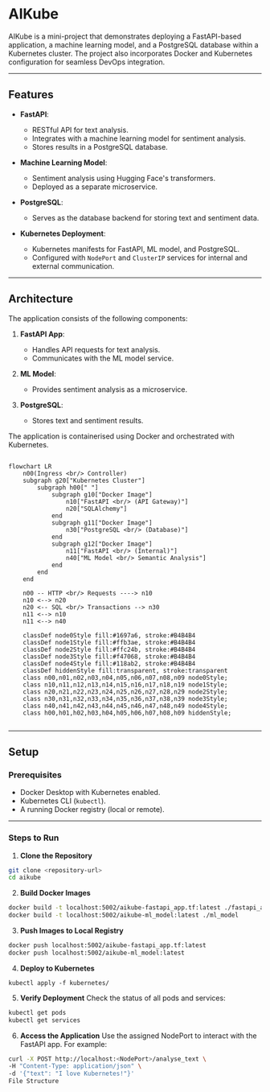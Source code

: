 # AIKube

AIKube is a mini-project that demonstrates deploying a FastAPI-based application, a machine learning model, and a PostgreSQL database within a Kubernetes cluster. The project also incorporates Docker and Kubernetes configuration for seamless DevOps integration.

---

## Features

- **FastAPI**:
  - RESTful API for text analysis.
  - Integrates with a machine learning model for sentiment analysis.
  - Stores results in a PostgreSQL database.
  
- **Machine Learning Model**:
  - Sentiment analysis using Hugging Face's transformers.
  - Deployed as a separate microservice.

- **PostgreSQL**:
  - Serves as the database backend for storing text and sentiment data.

- **Kubernetes Deployment**:
  - Kubernetes manifests for FastAPI, ML model, and PostgreSQL.
  - Configured with `NodePort` and `ClusterIP` services for internal and external communication.

---

## Architecture

The application consists of the following components:

1. **FastAPI App**:
   - Handles API requests for text analysis.
   - Communicates with the ML model service.

2. **ML Model**:
   - Provides sentiment analysis as a microservice.

3. **PostgreSQL**:
   - Stores text and sentiment results.

The application is containerised using Docker and orchestrated with Kubernetes.

```mermaid

flowchart LR
	n00(Ingress <br/> Controller)
	subgraph g20["Kubernetes Cluster"]
		subgraph h00[" "]
			subgraph g10["Docker Image"]
				n10["FastAPI <br/> (API Gateway)"]
				n20["SQLAlchemy"]
			end
			subgraph g11["Docker Image"]
				n30["PostgreSQL <br/> (Database)"]
			end
			subgraph g12["Docker Image"]
				n11["FastAPI <br/> (Internal)"]
				n40["ML Model <br/> Semantic Analysis"]
			end
		end	
	end

	n00 -- HTTP <br/> Requests ----> n10
	n10 <--> n20
	n20 <-- SQL <br/> Transactions --> n30
	n11 <--> n10
	n11 <--> n40

	classDef node0Style fill:#1697a6, stroke:#B4B4B4
	classDef node1Style fill:#ffb3ae, stroke:#B4B4B4
	classDef node2Style fill:#ffc24b, stroke:#B4B4B4
	classDef node3Style fill:#f47068, stroke:#B4B4B4
	classDef node4Style fill:#118ab2, stroke:#B4B4B4
	classDef hiddenStyle fill:transparent, stroke:transparent
	class n00,n01,n02,n03,n04,n05,n06,n07,n08,n09 node0Style;
	class n10,n11,n12,n13,n14,n15,n16,n17,n18,n19 node1Style;
	class n20,n21,n22,n23,n24,n25,n26,n27,n28,n29 node2Style;
	class n30,n31,n32,n33,n34,n35,n36,n37,n38,n39 node3Style;
	class n40,n41,n42,n43,n44,n45,n46,n47,n48,n49 node4Style;
	class h00,h01,h02,h03,h04,h05,h06,h07,h08,h09 hiddenStyle;
	
```

---

## Setup

### Prerequisites

- Docker Desktop with Kubernetes enabled.
- Kubernetes CLI (`kubectl`).
- A running Docker registry (local or remote).

---

### Steps to Run

1. **Clone the Repository**
```bash
git clone <repository-url>
cd aikube
```

2. **Build Docker Images**
```bash
docker build -t localhost:5002/aikube-fastapi_app.tf:latest ./fastapi_app.tf
docker build -t localhost:5002/aikube-ml_model:latest ./ml_model
 ```

3. **Push Images to Local Registry**
```bash
docker push localhost:5002/aikube-fastapi_app.tf:latest
docker push localhost:5002/aikube-ml_model:latest
```

4. **Deploy to Kubernetes**
```bashApply all Kubernetes manifests:
kubectl apply -f kubernetes/
```

5. **Verify Deployment**
Check the status of all pods and services:
```bash
kubectl get pods
kubectl get services
 ```

6. **Access the Application**
Use the assigned NodePort to interact with the FastAPI app. For example:
```bash
curl -X POST http://localhost:<NodePort>/analyse_text \
-H "Content-Type: application/json" \
-d '{"text": "I love Kubernetes!"}'
File Structure
 ```
